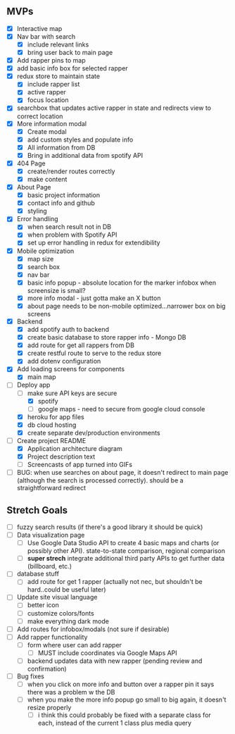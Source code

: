 

## MVPs

- [x] Interactive map
- [x] Nav bar with search
  - [x] include relevant links 
  - [x] bring user back to main page
- [x] Add rapper pins to map
- [x] add basic info box for selected rapper
- [x] redux store to maintain state
  - [x] include rapper list
  - [x] active rapper
  - [x] focus location
- [x] searchbox that updates active rapper in state and redirects view to correct location
- [x] More information modal 
  - [x] Create modal
  - [x] add custom styles and populate info
  - [x] All information from DB 
  - [x] Bring in additional data from spotify API
- [x] 404 Page 
  - [x] create/render routes correctly
  - [x] make content
- [x] About Page 
  - [x] basic project information
  - [x] contact info and github
  - [x] styling
- [x] Error handling 
  - [x] when search result not in DB 
  - [x] when problem with Spotify API
  - [x] set up error handling in redux for extendibility 
- [x] Mobile optimization 
  - [x] map size
  - [x] search box
  - [x] nav bar 
  - [x] basic info popup - absolute location for the marker infobox when screensize is small?
  - [x] more info modal - just gotta make an X button
  - [x] about page needs to be non-mobile optimized...narrower box on big screens
- [x] Backend 
  - [x] add spotify auth to backend 
  - [x] create basic database to store rapper info - Mongo DB
  - [x] add route for get all rappers from DB
  - [x] create restful route to serve to the redux store
  - [x] add dotenv configuration
- [x] Add loading screens for components 
  - [x] main map
- [ ] Deploy app 
  - [ ] make sure API keys are secure 
    - [x] spotify
    - [ ] google maps - need to secure from google cloud console 
  - [x] heroku for app files
  - [x] db cloud hosting 
  - [x] create separate dev/production environments
- [ ] Create project README 
  - [x] Application architecture diagram
  - [x] Project description text
  - [ ] Screencasts of app turned into GIFs
- [ ] BUG: when use searches on about page, it doesn't redirect to main page (although the search is processed correctly). should be a straightforward redirect 

## Stretch Goals
- [ ] fuzzy search results (if there's a good library it should be quick)
- [ ] Data visualization page 
  - [ ] Use Google Data Studio API to create 4 basic maps and charts (or possibly other API). state-to-state comparison, regional comparison
  - [ ] **super strech** integrate additional third party APIs to get further data (billboard, etc.)
- [ ] database stuff
  - [ ] add route for get 1 rapper (actually not nec, but shouldn't be hard..could be useful later)
- [ ] Update site visual language 
  - [ ] better icon
  - [ ] customize colors/fonts 
  - [ ] make everything dark mode 
- [ ] Add routes for infobox/modals (not sure if desirable) 
- [ ] Add rapper functionality 
  - [ ] form where user can add rapper
    - [ ] MUST include coordinates via Google Maps API
  - [ ] backend updates data with new rapper (pending review and confirmation)
- [ ] Bug fixes
  - [ ] when you click on more info and button over a rapper pin it says there was a problem w the DB
  - [ ] when you make the more info popup go small to big again, it doesn't resize properly
    - [ ] i think this could probably be fixed with a separate class for each, instead of the current 1 class plus media query 
